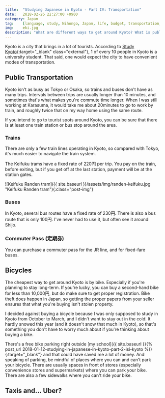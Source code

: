 ```yaml
---
title:  "Studying Japanese in Kyoto - Part IV: Transportation"
date:   2018-02-26 22:27:00 +0900
category: Japan
tag:    [language, study, Nihongo, Japan, life, budget, transportation, commute, train, bus, Kyoto]
img:	eki.jpg
description: "What are different ways to get around Kyoto? What is public transportation like? How can I minimize my expenses for transportation?"
---
```


Kyoto is a city that brings in a lot of tourists. According to [Study Kyoto](https://www.studykyoto.jp/en/whykyoto/){:target="_blank" class="external"}, 1 of every 10 people in Kyoto is a university student. That said, one would expect the city to have convenient modes of transportation.

## Public Transportation
Kyoto isn't as busy as Tokyo or Osaka, so trains and buses don't have as many trips. Intervals between trips are usually longer than 10 minutes, and sometimes that's what makes you're commute time longer. When I was still working at Karasuma, it would take me about 20minutes to go to work by train, and roughly twice that on my way home using the same route.
<!--more-->

If you intend to go to tourist spots around Kyoto, you can be sure that there is at least one train station or bus stop around the area.

### Trains
There are only a few train lines operating in Kyoto, so compared with Tokyo, it's much easier to navigate the train system.

The Keifuku trams have a fixed rate of 220円 per trip. You pay on the train, before exiting, but if you get off at the last station, payment will be at the station gates.

![Keifuku Randen tram]({{ site.baseurl }}/assets/img/randen-keifuku.jpg "Keifuku Randen tram"){:class="post-img"}

### Buses
In Kyoto, several bus routes have a fixed rate of 230円. There is also a bus route that is only 100円. I've never had to use it, but often see it around Shijo.

### Commuter Pass (定期券)
You can purchase a commuter pass for the JR line, and for fixed-fare buses. 


## Bicycles
The cheapest way to get around Kyoto is by bike. Especially if you're planning to stay long-term. If you're lucky, you can buy a second-hand bike for less than 10,000円, but do make sure to get proper registration. Bike theft does happen in Japan, so getting the proper papers from your seller ensures that what you're buying isn't stolen property.

I decided against buying a bicycle because I was only supposed to study in Kyoto from October to March, and I didn't want to stay out in the cold. It hardly snowed this year (and it doesn't snow that much in Kyoto), so that's something you don't have to worry much about if you're thinking about buying a bike.

There's a free bike parking right outside [my school]({{ site.baseurl }}{% post_url 2018-01-12-studying-in-japanese-in-kyoto-part-2-isi-kyoto %}){:target="_blank"} and that could have saved me a lot of money. And speaking of parking, be mindful of places where you can and can't park your bicycle. There are usually spaces in front of stores (especially convenience stores and supermarkets) where you can park your bike. There are also a few sidewalks where you can't ride your bike.

## Taxis and... Uber?
